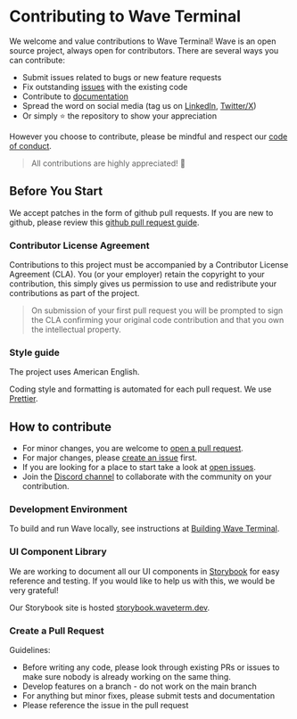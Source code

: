 # Contributing to Wave Terminal

We welcome and value contributions to Wave Terminal! Wave is an open source project, always open for contributors. There are several ways you can contribute:

- Submit issues related to bugs or new feature requests
- Fix outstanding [issues](https://github.com/wavetermdev/waveterm/issues) with the existing code
- Contribute to [documentation](https://github.com/wavetermdev/waveterm-docs)
- Spread the word on social media (tag us on [LinkedIn](https://www.linkedin.com/company/wavetermdev), [Twitter/X](https://x.com/wavetermdev))
- Or simply ⭐️ the repository to show your appreciation

However you choose to contribute, please be mindful and respect our [code of conduct](./CODE_OF_CONDUCT.md).

> All contributions are highly appreciated! 🥰

## Before You Start

We accept patches in the form of github pull requests. If you are new to github, please review this [github pull request guide](https://docs.github.com/en/pull-requests/collaborating-with-pull-requests/proposing-changes-to-your-work-with-pull-requests/about-pull-requests).

### Contributor License Agreement

Contributions to this project must be accompanied by a Contributor License Agreement (CLA). You (or your employer) retain the copyright to your contribution, this simply gives us permission to use and redistribute your contributions as part of the project.

> On submission of your first pull request you will be prompted to sign the CLA confirming your original code contribution and that you own the intellectual property.

### Style guide

The project uses American English.

Coding style and formatting is automated for each pull request. We use [Prettier](https://prettier.io/).

## How to contribute

- For minor changes, you are welcome to [open a pull request](https://github.com/wavetermdev/waveterm/pulls).
- For major changes, please [create an issue](https://github.com/wavetermdev/waveterm/issues/new) first.
- If you are looking for a place to start take a look at [open issues](https://github.com/wavetermdev/waveterm/issues).
- Join the [Discord channel](https://discord.gg/XfvZ334gwU) to collaborate with the community on your contribution.

### Development Environment

To build and run Wave locally, see instructions at [Building Wave Terminal](./BUILD.md).

### UI Component Library

We are working to document all our UI components in [Storybook](https://storybook.js.org/docs) for easy reference and testing. If you would like to help us with this, we would be very grateful!

Our Storybook site is hosted [storybook.waveterm.dev](https://storybook.waveterm.dev).

### Create a Pull Request

Guidelines:

- Before writing any code, please look through existing PRs or issues to make sure nobody is already working on the same thing.
- Develop features on a branch - do not work on the main branch
- For anything but minor fixes, please submit tests and documentation
- Please reference the issue in the pull request
